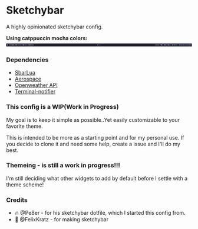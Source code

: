 # Sketchybar

A highly opinionated sketchybar config.

**Using catppuccin mocha colors:**
![sketchybar-shot](shots/sketchybar-shot.png)

### Dependencies

- [SbarLua](https://github.com/FelixKratz/SbarLua)
- [Aerospace](https://github.com/nikitabobko/AeroSpace)
- [Openweather API](https://openweathermap.org/api)
- [Terminal-notifier](https://formulae.brew.sh/formula/terminal-notifier)

### This config is a WIP(Work in Progress)

My goal is to keep it simple as possible..Yet easily customizable to your favorite theme.

This is intended to be more as a starting point and for my personal use.
If you decide to clone it and need some help, create a issue and I'll
do my best.

### Themeing - is still a work in progress!!!

I'm still deciding what other widgets to add by default
before I settle with a theme scheme!

### **Credits**

- 🔥 @Pe8er - for his sketchybar dotfile, which I started this config from.
- 🫡 @FelixKratz - for making sketchybar
